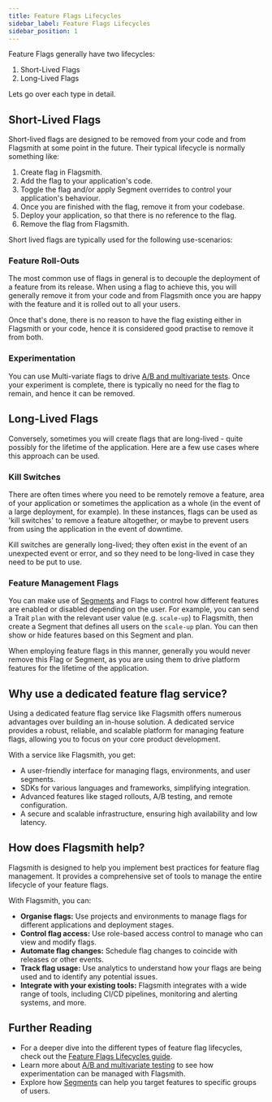 ```yaml
---
title: Feature Flags Lifecycles
sidebar_label: Feature Flags Lifecycles
sidebar_position: 1
---
```


Feature Flags generally have two lifecycles:

1. Short-Lived Flags
2. Long-Lived Flags

Lets go over each type in detail.

## Short-Lived Flags

Short-lived flags are designed to be removed from your code and from Flagsmith at some point in the future. Their typical lifecycle is normally something like:

1. Create flag in Flagsmith.
2. Add the flag to your application's code.
3. Toggle the flag and/or apply Segment overrides to control your application's behaviour.
4. Once you are finished with the flag, remove it from your codebase.
5. Deploy your application, so that there is no reference to the flag.
6. Remove the flag from Flagsmith.

Short lived flags are typically used for the following use-scenarios:

### Feature Roll-Outs

The most common use of flags in general is to decouple the deployment of a feature from its release. When using a flag to achieve this, you will generally remove it from your code and from Flagsmith once you are happy with the feature and it is rolled out to all your users.

Once that's done, there is no reason to have the flag existing either in Flagsmith or your code, hence it is considered good practise to remove it from both.

### Experimentation

You can use Multi-variate flags to drive [A/B and multivariate tests](/experimentation/ab-testing). Once your experiment is complete, there is typically no need for the flag to remain, and hence it can be removed.

## Long-Lived Flags

Conversely, sometimes you will create flags that are long-lived - quite possibly for the lifetime of the application. Here are a few use cases where this approach can be used.

### Kill Switches

There are often times where you need to be remotely remove a feature, area of your application or sometimes the application as a whole (in the event of a large deployment, for example). In these instances, flags can be used as 'kill switches' to remove a feature altogether, or maybe to prevent users from using the application in the event of downtime.

Kill switches are generally long-lived; they often exist in the event of an unexpected event or error, and so they need to be long-lived in case they need to be put to use.

### Feature Management Flags

You can make use of [Segments](/flagsmith-concepts/segments) and Flags to control how different features are enabled or disabled depending on the user. For example, you can send a Trait `plan` with the relevant user value (e.g. `scale-up`) to Flagsmith, then create a Segment that defines all users on the `scale-up` plan. You can then show or hide features based on this Segment and plan.

When employing feature flags in this manner, generally you would never remove this Flag or Segment, as you are using them to drive platform features for the lifetime of the application.

## Why use a dedicated feature flag service?

Using a dedicated feature flag service like Flagsmith offers numerous advantages over building an in-house solution. A dedicated service provides a robust, reliable, and scalable platform for managing feature flags, allowing you to focus on your core product development.

With a service like Flagsmith, you get:
- A user-friendly interface for managing flags, environments, and user segments.
- SDKs for various languages and frameworks, simplifying integration.
- Advanced features like staged rollouts, A/B testing, and remote configuration.
- A secure and scalable infrastructure, ensuring high availability and low latency.

## How does Flagsmith help?

Flagsmith is designed to help you implement best practices for feature flag management. It provides a comprehensive set of tools to manage the entire lifecycle of your feature flags.

With Flagsmith, you can:

- **Organise flags:** Use projects and environments to manage flags for different applications and deployment stages.
- **Control flag access:** Use role-based access control to manage who can view and modify flags.
- **Automate flag changes:** Schedule flag changes to coincide with releases or other events.
- **Track flag usage:** Use analytics to understand how your flags are being used and to identify any potential issues.
- **Integrate with your existing tools:** Flagsmith integrates with a wide range of tools, including CI/CD pipelines, monitoring and alerting systems, and more.

## Further Reading

- For a deeper dive into the different types of feature flag lifecycles, check out the [Feature Flags Lifecycles guide](/best-practices/flag-lifecycle).
- Learn more about [A/B and multivariate testing](/experimentation/ab-testing) to see how experimentation can be managed with Flagsmith.
- Explore how [Segments](/flagsmith-concepts/segments) can help you target features to specific groups of users.
